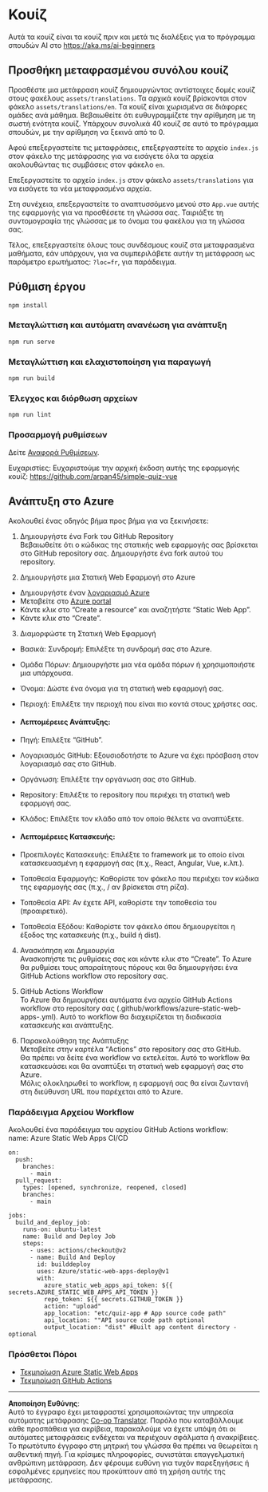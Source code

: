 <!--
CO_OP_TRANSLATOR_METADATA:
{
  "original_hash": "d699cf8509f74baa5b0b838de5cf0662",
  "translation_date": "2025-08-29T09:31:53+00:00",
  "source_file": "etc/quiz-app/README.md",
  "language_code": "el"
}
-->
# Κουίζ

Αυτά τα κουίζ είναι τα κουίζ πριν και μετά τις διαλέξεις για το πρόγραμμα σπουδών AI στο https://aka.ms/ai-beginners

## Προσθήκη μεταφρασμένου συνόλου κουίζ

Προσθέστε μια μετάφραση κουίζ δημιουργώντας αντίστοιχες δομές κουίζ στους φακέλους `assets/translations`. Τα αρχικά κουίζ βρίσκονται στον φάκελο `assets/translations/en`. Τα κουίζ είναι χωρισμένα σε διάφορες ομάδες ανά μάθημα. Βεβαιωθείτε ότι ευθυγραμμίζετε την αρίθμηση με τη σωστή ενότητα κουίζ. Υπάρχουν συνολικά 40 κουίζ σε αυτό το πρόγραμμα σπουδών, με την αρίθμηση να ξεκινά από το 0.

Αφού επεξεργαστείτε τις μεταφράσεις, επεξεργαστείτε το αρχείο `index.js` στον φάκελο της μετάφρασης για να εισάγετε όλα τα αρχεία ακολουθώντας τις συμβάσεις στον φάκελο `en`.

Επεξεργαστείτε το αρχείο `index.js` στον φάκελο `assets/translations` για να εισάγετε τα νέα μεταφρασμένα αρχεία.

Στη συνέχεια, επεξεργαστείτε το αναπτυσσόμενο μενού στο `App.vue` αυτής της εφαρμογής για να προσθέσετε τη γλώσσα σας. Ταιριάξτε τη συντομογραφία της γλώσσας με το όνομα του φακέλου για τη γλώσσα σας.

Τέλος, επεξεργαστείτε όλους τους συνδέσμους κουίζ στα μεταφρασμένα μαθήματα, εάν υπάρχουν, για να συμπεριλάβετε αυτήν τη μετάφραση ως παράμετρο ερωτήματος: `?loc=fr`, για παράδειγμα.

## Ρύθμιση έργου

```
npm install
```

### Μεταγλώττιση και αυτόματη ανανέωση για ανάπτυξη

```
npm run serve
```

### Μεταγλώττιση και ελαχιστοποίηση για παραγωγή

```
npm run build
```

### Έλεγχος και διόρθωση αρχείων

```
npm run lint
```

### Προσαρμογή ρυθμίσεων

Δείτε [Αναφορά Ρυθμίσεων](https://cli.vuejs.org/config/).

Ευχαριστίες: Ευχαριστούμε την αρχική έκδοση αυτής της εφαρμογής κουίζ: https://github.com/arpan45/simple-quiz-vue

## Ανάπτυξη στο Azure

Ακολουθεί ένας οδηγός βήμα προς βήμα για να ξεκινήσετε:

1. Δημιουργήστε ένα Fork του GitHub Repository  
Βεβαιωθείτε ότι ο κώδικας της στατικής web εφαρμογής σας βρίσκεται στο GitHub repository σας. Δημιουργήστε ένα fork αυτού του repository.

2. Δημιουργήστε μια Στατική Web Εφαρμογή στο Azure  
- Δημιουργήστε έναν [λογαριασμό Azure](http://azure.microsoft.com)  
- Μεταβείτε στο [Azure portal](https://portal.azure.com)  
- Κάντε κλικ στο “Create a resource” και αναζητήστε “Static Web App”.  
- Κάντε κλικ στο “Create”.

3. Διαμορφώστε τη Στατική Web Εφαρμογή  
- Βασικά: Συνδρομή: Επιλέξτε τη συνδρομή σας στο Azure.  
- Ομάδα Πόρων: Δημιουργήστε μια νέα ομάδα πόρων ή χρησιμοποιήστε μια υπάρχουσα.  
- Όνομα: Δώστε ένα όνομα για τη στατική web εφαρμογή σας.  
- Περιοχή: Επιλέξτε την περιοχή που είναι πιο κοντά στους χρήστες σας.

- #### Λεπτομέρειες Ανάπτυξης:  
- Πηγή: Επιλέξτε “GitHub”.  
- Λογαριασμός GitHub: Εξουσιοδοτήστε το Azure να έχει πρόσβαση στον λογαριασμό σας στο GitHub.  
- Οργάνωση: Επιλέξτε την οργάνωση σας στο GitHub.  
- Repository: Επιλέξτε το repository που περιέχει τη στατική web εφαρμογή σας.  
- Κλάδος: Επιλέξτε τον κλάδο από τον οποίο θέλετε να αναπτύξετε.

- #### Λεπτομέρειες Κατασκευής:  
- Προεπιλογές Κατασκευής: Επιλέξτε το framework με το οποίο είναι κατασκευασμένη η εφαρμογή σας (π.χ., React, Angular, Vue, κ.λπ.).  
- Τοποθεσία Εφαρμογής: Καθορίστε τον φάκελο που περιέχει τον κώδικα της εφαρμογής σας (π.χ., / αν βρίσκεται στη ρίζα).  
- Τοποθεσία API: Αν έχετε API, καθορίστε την τοποθεσία του (προαιρετικό).  
- Τοποθεσία Εξόδου: Καθορίστε τον φάκελο όπου δημιουργείται η έξοδος της κατασκευής (π.χ., build ή dist).

4. Ανασκόπηση και Δημιουργία  
Ανασκοπήστε τις ρυθμίσεις σας και κάντε κλικ στο “Create”. Το Azure θα ρυθμίσει τους απαραίτητους πόρους και θα δημιουργήσει ένα GitHub Actions workflow στο repository σας.

5. GitHub Actions Workflow  
Το Azure θα δημιουργήσει αυτόματα ένα αρχείο GitHub Actions workflow στο repository σας (.github/workflows/azure-static-web-apps-<name>.yml). Αυτό το workflow θα διαχειρίζεται τη διαδικασία κατασκευής και ανάπτυξης.

6. Παρακολούθηση της Ανάπτυξης  
Μεταβείτε στην καρτέλα “Actions” στο repository σας στο GitHub.  
Θα πρέπει να δείτε ένα workflow να εκτελείται. Αυτό το workflow θα κατασκευάσει και θα αναπτύξει τη στατική web εφαρμογή σας στο Azure.  
Μόλις ολοκληρωθεί το workflow, η εφαρμογή σας θα είναι ζωντανή στη διεύθυνση URL που παρέχεται από το Azure.

### Παράδειγμα Αρχείου Workflow

Ακολουθεί ένα παράδειγμα του αρχείου GitHub Actions workflow:  
name: Azure Static Web Apps CI/CD  
```
on:
  push:
    branches:
      - main
  pull_request:
    types: [opened, synchronize, reopened, closed]
    branches:
      - main

jobs:
  build_and_deploy_job:
    runs-on: ubuntu-latest
    name: Build and Deploy Job
    steps:
      - uses: actions/checkout@v2
      - name: Build And Deploy
        id: builddeploy
        uses: Azure/static-web-apps-deploy@v1
        with:
          azure_static_web_apps_api_token: ${{ secrets.AZURE_STATIC_WEB_APPS_API_TOKEN }}
          repo_token: ${{ secrets.GITHUB_TOKEN }}
          action: "upload"
          app_location: "etc/quiz-app # App source code path"
          api_location: ""API source code path optional
          output_location: "dist" #Built app content directory - optional
```

### Πρόσθετοι Πόροι  
- [Τεκμηρίωση Azure Static Web Apps](https://learn.microsoft.com/azure/static-web-apps/getting-started)  
- [Τεκμηρίωση GitHub Actions](https://docs.github.com/actions/use-cases-and-examples/deploying/deploying-to-azure-static-web-app)  

---

**Αποποίηση Ευθύνης**:  
Αυτό το έγγραφο έχει μεταφραστεί χρησιμοποιώντας την υπηρεσία αυτόματης μετάφρασης [Co-op Translator](https://github.com/Azure/co-op-translator). Παρόλο που καταβάλλουμε κάθε προσπάθεια για ακρίβεια, παρακαλούμε να έχετε υπόψη ότι οι αυτόματες μεταφράσεις ενδέχεται να περιέχουν σφάλματα ή ανακρίβειες. Το πρωτότυπο έγγραφο στη μητρική του γλώσσα θα πρέπει να θεωρείται η αυθεντική πηγή. Για κρίσιμες πληροφορίες, συνιστάται επαγγελματική ανθρώπινη μετάφραση. Δεν φέρουμε ευθύνη για τυχόν παρεξηγήσεις ή εσφαλμένες ερμηνείες που προκύπτουν από τη χρήση αυτής της μετάφρασης.